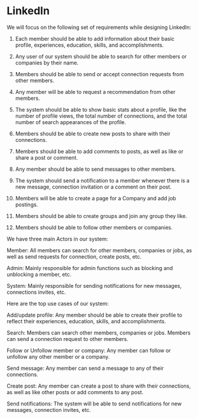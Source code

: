 # LinkedIn

We will focus on the following set of requirements while designing LinkedIn:

1) Each member should be able to add information about their basic profile, experiences, education, skills, and accomplishments.

2) Any user of our system should be able to search for other members or companies by their name.

3) Members should be able to send or accept connection requests from other members.

4) Any member will be able to request a recommendation from other members.

5) The system should be able to show basic stats about a profile, like the number of profile views, the total number of connections, and the total number of search appearances of the profile.

6) Members should be able to create new posts to share with their connections.

7) Members should be able to add comments to posts, as well as like or share a post or comment.

8) Any member should be able to send messages to other members.

9) The system should send a notification to a member whenever there is a new message, connection invitation or a comment on their post.

10) Members will be able to create a page for a Company and add job postings.

11) Members should be able to create groups and join any group they like.

12) Members should be able to follow other members or companies.

We have three main Actors in our system:

Member: All members can search for other members, companies or jobs, as well as send requests for connection, create posts, etc.

Admin: Mainly responsible for admin functions such as blocking and unblocking a member, etc.

System: Mainly responsible for sending notifications for new messages, connections invites, etc.

Here are the top use cases of our system:

Add/update profile: Any member should be able to create their profile to reflect their experiences, education, skills, and accomplishments.

Search: Members can search other members, companies or jobs. Members can send a connection request to other members.

Follow or Unfollow member or company: Any member can follow or unfollow any other member or a company.

Send message: Any member can send a message to any of their connections.

Create post: Any member can create a post to share with their connections, as well as like other posts or add comments to any post.

Send notifications: The system will be able to send notifications for new messages, connection invites, etc.
